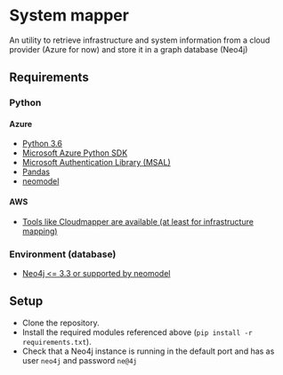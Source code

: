# System mapper

An utility to retrieve infrastructure and system information from a cloud provider (Azure for now) and store it in a graph database (Neo4j)

## Requirements

### Python

#### Azure
* [Python 3.6](https://www.python.org/downloads/release/python-368/)
* [Microsoft Azure Python SDK](https://github.com/Azure/azure-sdk-for-python/tree/master/sdk)
* [Microsoft Authentication Library (MSAL)](https://docs.microsoft.com/en-us/azure/active-directory/develop/reference-v2-libraries)
* [Pandas](https://pandas.pydata.org/)
* [neomodel](https://github.com/neo4j-contrib/neomodel)

#### AWS

* [Tools like Cloudmapper are available (at least for infrastructure mapping)](https://github.com/duo-labs/cloudmapper)

### Environment (database)

* [Neo4j <= 3.3 or supported by neomodel](https://neo4j.com/)

## Setup

* Clone the repository.
* Install the required modules referenced above (`pip install -r requirements.txt`).
* Check that a Neo4j instance is running in the default port and has as user `neo4j` and password `ne@4j`
